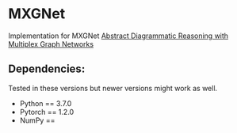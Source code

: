# MXGNet
Implementation for MXGNet  [Abstract Diagrammatic Reasoning with Multiplex Graph Networks](https://openreview.net/forum?id=ByxQB1BKwH)

## Dependencies:
Tested in these versions but newer versions might work as well.

* Python == 3.7.0
* Pytorch == 1.2.0
* NumPy == 

